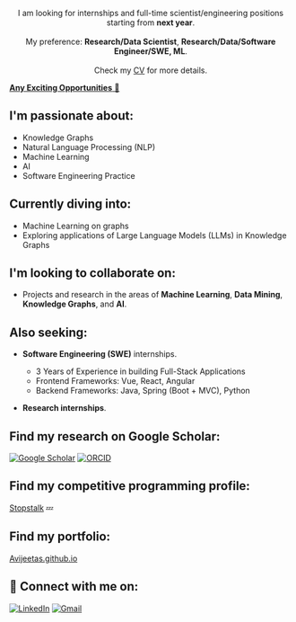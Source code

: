<p align="center">
  I am looking for internships and full-time scientist/engineering positions starting from <strong>next year</strong>.  <br><br>
  My preference: <strong>Research/Data Scientist</strong>, <strong>Research/Data/Software Engineer/SWE, ML</strong>.  <br><br>
  Check my <a href="https://drive.google.com/file/d/15N3dyz8PxoEui1aOgwEE9m63aZiQMHis/view?usp=sharing">CV</a> for more details.
</p>

[**Any Exciting Opportunities** 📩](mailto:avijeetshil110@gmail.com)
## I'm passionate about:
- Knowledge Graphs
- Natural Language Processing (NLP)
- Machine Learning
- AI
- Software Engineering Practice

## Currently diving into:
- Machine Learning on graphs
- Exploring applications of Large Language Models (LLMs) in Knowledge Graphs

## I'm looking to collaborate on:
- Projects and research in the areas of **Machine Learning**, **Data Mining**, **Knowledge Graphs**, and **AI**.

## Also seeking:
- **Software Engineering (SWE)** internships.  
  - 3 Years of Experience in building Full-Stack Applications  
  - Frontend Frameworks: Vue, React, Angular  
  - Backend Frameworks: Java, Spring (Boot + MVC), Python
  
- **Research internships**.

## Find my research on Google Scholar:  
  
[![Google Scholar](https://img.shields.io/badge/Google_Scholar-D14836?style=flat&logo=googlescholar&logoColor=white)](https://scholar.google.com.au/citations?hl=en&pli=1&user=NuIbgCAAAAAJ) [![ORCID](https://img.shields.io/badge/ORCID-A6CE39?style=flat&logo=orcid&logoColor=white)](https://orcid.org/0009-0004-4651-3319)

## Find my competitive programming profile:
[Stopstalk](https://www.stopstalk.com/user/profile/avij33t) 💤

## Find my portfolio:
[Avijeetas.github.io](https://avijeetas.github.io/)

## 💼 Connect with me on:  
[![LinkedIn](https://img.shields.io/badge/LinkedIn-0A66C2?style=flat&logo=linkedin&logoColor=white)](https://www.linkedin.com/in/avijeetshil) [![Gmail](https://img.shields.io/badge/Email-D14836?style=flat&logo=gmail&logoColor=white)](mailto:avijeetshil110@gmail.com)


